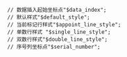     // 数据插入起始坐标点"$data_index";
    // 默认样式"$default_style";
    // 当前标记行样式"$appoint_line_style";
    // 单数行样式 "$single_line_style";
    // 双数行样式"$double_line_style";
    // 序号列坐标点"$serial_number";
